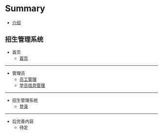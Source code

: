 # Summary

* [介绍](README.md)

## 招生管理系统
* 首页
    * [首页](首页/home-page.md)

-----
* 管理员
    * [员工管理](管理员/employeemanagement.md)
    * [学员信息管理](管理员/Student-Information-Management.md)

-----
* 招生管理系统
    * [登录](招生管理系统/Sign-in.md)

-----
* 后完善内容
    * 待定

